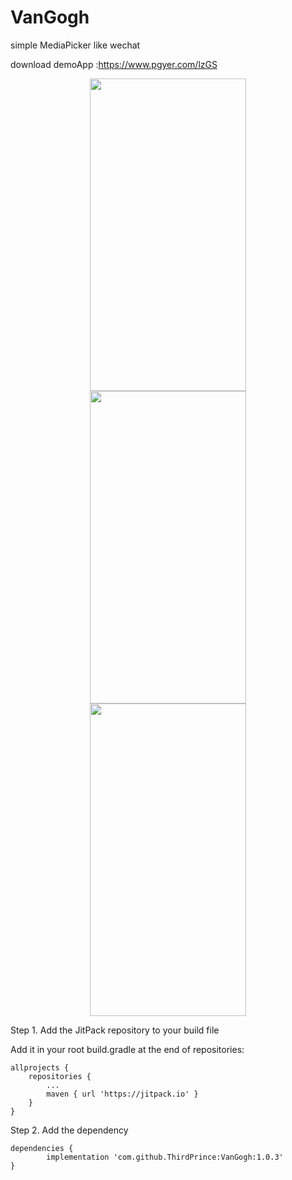 # VanGogh
 simple MediaPicker like wechat 
 
 download demoApp :https://www.pgyer.com/lzGS 
 


<div align=center><img width="250" height="500" src="https://user-images.githubusercontent.com/26602893/139173765-0bc711d2-7820-40a1-af54-9a59704561d6.jpg"/></div>
<div align=center><img width="250" height="500" src="https://user-images.githubusercontent.com/26602893/139173777-61c612d7-b80b-4b2d-830d-9d0d7f291192.jpg"/></div>

<div align=center><img width="250" height="500" src="https://user-images.githubusercontent.com/26602893/139175153-fd6d0c77-df27-4095-b528-e9955e756618.gif"/></div>


Step 1. Add the JitPack repository to your build file

Add it in your root build.gradle at the end of repositories:

	allprojects {
		repositories {
			...
			maven { url 'https://jitpack.io' }
		}
	}
 
 Step 2. Add the dependency

	dependencies {
	        implementation 'com.github.ThirdPrince:VanGogh:1.0.3'
	}
 
